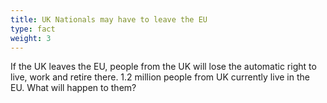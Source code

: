 ```yaml
---
title: UK Nationals may have to leave the EU
type: fact
weight: 3
---
```


If the UK leaves the EU, people from the UK will lose the automatic right to live, work and retire there. 1.2 million people from UK currently live in the EU. What will happen to them?
